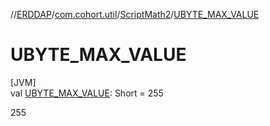 //[ERDDAP](../../../index.md)/[com.cohort.util](../index.md)/[ScriptMath2](index.md)/[UBYTE_MAX_VALUE](-u-b-y-t-e_-m-a-x_-v-a-l-u-e.md)

# UBYTE_MAX_VALUE

[JVM]\
val [UBYTE_MAX_VALUE](-u-b-y-t-e_-m-a-x_-v-a-l-u-e.md): Short = 255

255